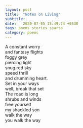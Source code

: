 ```yaml
---
layout: post
title:  "Notes on Living"
subtitle: 
date:   2020-07-05 15:49:24 +0530
tags: poems stories sparta
category: poems
---
```



A constant worry  
and fantasy flights  
foggy grey  
piercing light  
snug red sky  
speed thrill  
and drumming heart.  
Set in your ways  
well, break that set  
The road is long  
shrubs and winds  
free yourself  
my shackled son  
walk the way  
you walk the way  
